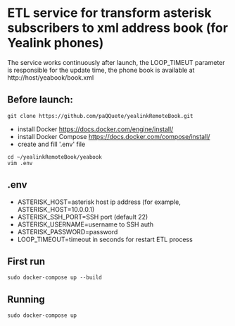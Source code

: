 # ETL service for transform asterisk subscribers to xml address book (for Yealink phones)

The service works continuously after launch, the LOOP_TIMEUT parameter is responsible for the update time, the phone
book is available at http://host/yeabook/book.xml

## Before launch:
 ```shell
git clone https://github.com/paQQuete/yealinkRemoteBook.git
``` 
 - install Docker https://docs.docker.com/engine/install/
 - install Docker Compose https://docs.docker.com/compose/install/
 - create and fill '.env' file
```shell
cd ~/yealinkRemoteBook/yeabook 
vim .env
```
## .env
 - ASTERISK_HOST=asterisk host ip address (for example, ASTERISK_HOST=10.0.0.1)
 - ASTERISK_SSH_PORT=SSH port (default 22)
 - ASTERISK_USERNAME=username to SSH auth
 - ASTERISK_PASSWORD=password
 - LOOP_TIMEOUT=timeout in seconds for restart ETL process

## First run
```shell
sudo docker-compose up --build
```

## Running
```shell
sudo docker-compose up
```

